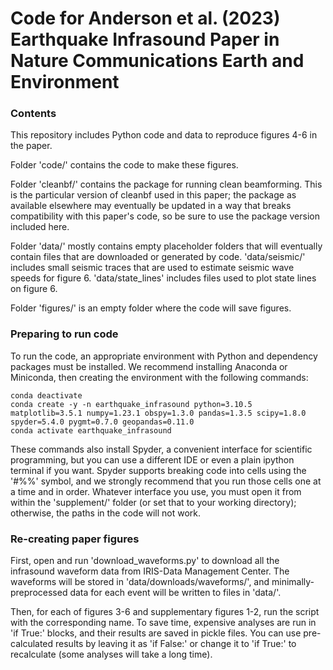 # Code for Anderson et al. (2023) Earthquake Infrasound Paper in Nature Communications Earth and Environment

### Contents
This repository includes Python code and data to reproduce figures 4-6 in the paper.

Folder 'code/' contains the code to make these figures.

Folder 'cleanbf/' contains the package for running clean beamforming. This is the particular version of cleanbf used in this paper; the package as available elsewhere may eventually be updated in a way that breaks compatibility with this paper's code, so be sure to use the package version included here.

Folder 'data/' mostly contains empty placeholder folders that will eventually contain files that are downloaded or generated by code. 'data/seismic/' includes small seismic traces that are used to estimate seismic wave speeds for figure 6. 'data/state_lines' includes files used to plot state lines on figure 6.

Folder 'figures/' is an empty folder where the code will save figures.

### Preparing to run code
To run the code, an appropriate environment with Python and dependency packages must be installed. We recommend installing Anaconda or Miniconda, then creating the environment with the following commands:
```
conda deactivate
conda create -y -n earthquake_infrasound python=3.10.5 matplotlib=3.5.1 numpy=1.23.1 obspy=1.3.0 pandas=1.3.5 scipy=1.8.0 spyder=5.4.0 pygmt=0.7.0 geopandas=0.11.0
conda activate earthquake_infrasound
```
These commands also install Spyder, a convenient interface for scientific programming, but you can use a different IDE or even a plain ipython terminal if you want. Spyder supports breaking code into cells using the '#%%' symbol, and we strongly recommend that you run those cells one at a time and in order. Whatever interface you use, you must open it from within the 'supplement/' folder (or set that to your working directory); otherwise, the paths in the code will not work. 

### Re-creating paper figures
First, open and run 'download_waveforms.py' to download all the infrasound waveform data from IRIS-Data Management Center. The waveforms will be stored in 'data/downloads/waveforms/', and minimally-preprocessed data for each event will be written to files in 'data/'.

Then, for each of figures 3-6 and supplementary figures 1-2, run the script with the corresponding name. To save time, expensive analyses are run in 'if True:' blocks, and their results are saved in pickle files. You can use pre-calculated results by leaving it as 'if False:' or change it to 'if True:' to recalculate (some analyses will take a long time).
